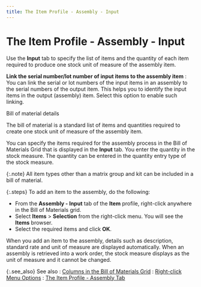 ```yaml
---
title: The Item Profile - Assembly - Input
---
```


# The Item Profile - Assembly - Input


Use the **Input** tab to specify  the list of items and the quantity of each item required to produce one  stock unit of measure of the assembly item.


**Link the serial number/lot number of input items  to the assembly item**
: You can link the serial or lot numbers of the input  items in an assembly to the serial numbers of the output item. This helps  you to identify the input items in the output (assembly) item. Select  this option to enable such linking.


Bill of material details


The bill of material is a standard list of items and quantities required  to create one stock unit of measure of the assembly item.


You can specify the items required for the assembly process in the Bill  of Materials Grid that is displayed in the **Input** tab. You enter the quantity in the stock measure. The quantity  can be entered in the quantity entry type of the stock measure.


{:.note}
All item types other than a matrix group and kit can be included in  a bill of material.


{:.steps}
To add an item to the assembly, do the following:

- From the **Assembly - Input** tab of the **Item** profile, right-click anywhere in the Bill of Materials grid.
- Select **Items** > **Selection**  from the right-click menu. You will see the **Items**  browser.
- Select the  required items and click **OK**.



When you add an item to the assembly, details such as description, standard  rate and unit of measure are displayed automatically. When an assembly  is retrieved into a work order, the stock measure displays as the unit  of measure and it cannot be changed.


{:.see_also}
See also
: [Columns  in the Bill of Materials Grid]({{site.mi_baseurl}}/misc/columns_in_the_bill_of_materials_grid.html)
: [Right-click  Menu Options]({{site.mi_baseurl}}/misc/right_click_menu_options_assembly_input_tab.html)
: [The Item  Profile - Assembly Tab]({{site.mi_baseurl}}/create-regular-items-kits-and-assemblies/creating-an-assembly-item/the_item_profile_assembly_mi.html)
